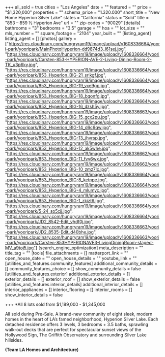 +++
all_sold = true
cities = "Los Angeles"
date = ""
featured = ""
price = "$1,320,000"
properties = ""
schema_price = "1.320.000"
short_title = "New Home Hyperion Silver Lake"
states = "California"
status = "Sold"
title = "853 – 859 ½ Hyperion Ave"
url = ""
zip-codes = "90029"
[details]
bathrooms = "3"
bedrooms = "3.5"
garage = ""
hoa = ""
lot_size = ""
mls_number = ""
square_footage = "2104"
year_built = ""
[listing_agent]
listing_agent = []
[photos]
gallery = ["https://res.cloudinary.com/hungryram19/image/upload/v1608336664/yoori-park/yooripark/MainPhotoHyperion-dd9874d3_l61sej.jpg", "https://res.cloudinary.com/hungryram19/image/upload/v1608336664/yoori-park/yooripark/Carsten-853-HYPERION-AVE-2-Living-Dining-Room-2-TK_u3p6ky.jpg", "https://res.cloudinary.com/hungryram19/image/upload/v1608336664/yoori-park/yooripark/853_Hyperion_BIG-21_srikgf.jpg", "https://res.cloudinary.com/hungryram19/image/upload/v1608336664/yoori-park/yooripark/853_Hyperion_BIG-19_vxe9gp.jpg", "https://res.cloudinary.com/hungryram19/image/upload/v1608336664/yoori-park/yooripark/853_Hyperion_BIG-18_bqonfg.jpg", "https://res.cloudinary.com/hungryram19/image/upload/v1608336664/yoori-park/yooripark/853_Hyperion_BIG-16_dzsh5y.jpg", "https://res.cloudinary.com/hungryram19/image/upload/v1608336663/yoori-park/yooripark/853_Hyperion_BIG-15_gcx2pu.jpg", "https://res.cloudinary.com/hungryram19/image/upload/v1608336663/yoori-park/yooripark/853_Hyperion_BIG-14_d6c6qw.jpg", "https://res.cloudinary.com/hungryram19/image/upload/v1608336663/yoori-park/yooripark/853_Hyperion_BIG-13_jhvrsp.jpg", "https://res.cloudinary.com/hungryram19/image/upload/v1608336663/yoori-park/yooripark/853_Hyperion_BIG-12_ak5whe.jpg", "https://res.cloudinary.com/hungryram19/image/upload/v1608336662/yoori-park/yooripark/853_Hyperion_BIG-11_fvv6wx.jpg", "https://res.cloudinary.com/hungryram19/image/upload/v1608336662/yoori-park/yooripark/853_Hyperion_BIG-10_zmz7lc.jpg", "https://res.cloudinary.com/hungryram19/image/upload/v1608336664/yoori-park/yooripark/853_Hyperion_BIG-8_ketnpe.jpg", "https://res.cloudinary.com/hungryram19/image/upload/v1608336664/yoori-park/yooripark/853_Hyperion_BIG-4_mlumyc.jpg", "https://res.cloudinary.com/hungryram19/image/upload/v1608336663/yoori-park/yooripark/853_Hyperion_BIG-1_zkizt6.jpg", "https://res.cloudinary.com/hungryram19/image/upload/v1608336664/yoori-park/yooripark/5-24_so5cjj.jpg", "https://res.cloudinary.com/hungryram19/image/upload/v1608336664/yoori-park/yooripark/JD2_8542-Edit_vhdf0j.jpg", "https://res.cloudinary.com/hungryram19/image/upload/v1608336663/yoori-park/yooripark/JD2_8535-Edit_d40bhe.jpg", "https://res.cloudinary.com/hungryram19/image/upload/v1608336663/yoori-park/yooripark/Carsten-853HYPERIONAVE3-LivingDiningRoom-staged-MV_a9toj5.jpg"]
[search_engine_optimization]
meta_description = ""
title_tag = ""
[tools]
file_attachments = []
matterport_link = ""
open_house_date = ""
open_house_details = ""
youtube_link = ""
[utilities_and_features.community_features]
additional_community_details = []
community_features_choice = []
show_community_details = false
[utilities_and_features.exterior]
additional_exterior_details = []
exterior_details = []
exterior_roof = []
show_exterior_details = false
[utilities_and_features.interior_details]
additional_interior_details = []
interior_appliances = []
interior_flooring = []
interior_rooms = []
show_interior_details = false

+++
\*All 8 lots sold from $1,189,000 - $1,345,000

All sold during Pre-Sale. A brand-new community of eight sleek, modern homes in the heart of LA’s famed neighborhood, Hyperion Silver Lake. Each detached residence offers 3 levels, 3 bedrooms + 3.5 baths, sprawling walk-out decks that are perfect for spectacular sunset views of the Hollywood Sign, The Griffith Observatory and surrounding Silver Lake hillsides.

**(Team LA Homes and Architecture)**